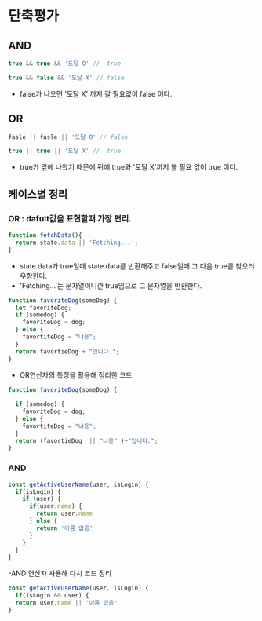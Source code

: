 # 단축평가
## AND
```js
true && true && '도달 O' //  true

true && false && '도달 X' // false
```
- false가 나오면 '도달 X' 까지 갈 필요없이 false 이다.

## OR
```js
fasle || fasle || '도달 O' // false

true || true || '도달 X' //  true
```
- true가 앞에 나왔기 때문에 뒤에 true와 '도달 X'까지 볼 필요 없이 true 이다.

## 케이스별 정리

### OR : dafult값을 표현할때 가장 편리.
```js
function fetchData(){
  return state.data || 'Fetching...';
}
```
- state.data가 true일때 state.data를 반환해주고 false일때 그 다음 true를 찾으러 우항한다.
- 'Fetching...'는 문자열이니깐 true임으로 그 문자열을 반환한다.

```js
function favoriteDog(someDog) {
  let favoriteDog;
  if (somedog) {
    favoriteDog = dog;
  } else {
    favortiteDog = "냐옹";
  }
  return favortieDog + "입니다.";
}
```
- OR연산자의 특징을 활용해 정리한 코드
```js
function favoriteDog(someDog) {
  
  if (somedog) {
    favoriteDog = dog;
  } else {
    favortiteDog = "냐옹";
  }
  return (favortieDog  || "냐옹" )+"입니다.";
}
```
### AND
```js
const getActiveUserName(user, isLogin) {
  if(isLogin) {
    if (user) {
      if(user.name) {
        return user.name
      } else {
        return '이름 없음'
      }
    }
  }
}
```
-AND 연산자 사용해 다시 코드 정리
```js
const getActiveUserName(user, isLogin) {
  if(isLogin && user) {
  return user.name || '이름 없음'
}
```